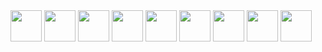 <img src="https://cdn.jsdelivr.net/gh/devicons/devicon/icons/python/python-original.svg" width=50 height=50 />
<img src="https://cdn.jsdelivr.net/gh/devicons/devicon/icons/debian/debian-original.svg" width=50 height=50 />
<img src="https://cdn.jsdelivr.net/gh/devicons/devicon/icons/ubuntu/ubuntu-plain.svg" width=50 height=50 />
<img src="https://cdn.jsdelivr.net/gh/devicons/devicon/icons/fastapi/fastapi-original-wordmark.svg" width=50 height=50/>
<img src="https://cdn.jsdelivr.net/gh/devicons/devicon/icons/django/django-plain.svg" width=50 height=50 /> 
<img src="https://cdn.jsdelivr.net/gh/devicons/devicon/icons/postgresql/postgresql-original.svg" width=50 height=50 />
<img src="https://cdn.jsdelivr.net/gh/devicons/devicon/icons/nginx/nginx-original.svg" width=50 height=50 />
<img src="https://cdn.jsdelivr.net/gh/devicons/devicon/icons/docker/docker-original.svg" width=50 height=50 />
<img src="https://cdn.jsdelivr.net/gh/devicons/devicon/icons/redis/redis-original-wordmark.svg" width=50 height=50 />
          

          
                             
